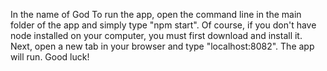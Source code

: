 In the name of God
To run the app, open the command line in the main folder of the app and simply
type "npm start".
Of course, if you don't have node installed on your computer, you must first
download and install it.
Next, open a new tab in your browser and type "localhost:8082".
The app will run.
Good luck!